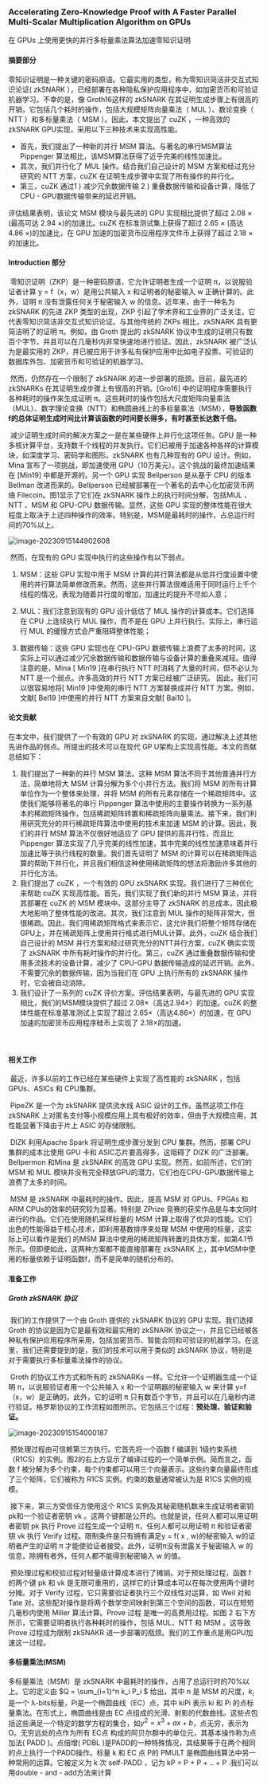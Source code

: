 ### **Accelerating Zero-Knowledge Proof with A Faster Parallel Multi-Scalar Multiplication Algorithm on GPUs**

在 GPUs 上使用更快的并行多标量乘法算法加速零知识证明

#### 摘要部分

零知识证明是一种关键的密码原语。它最实用的类型，称为零知识简洁非交互式知识论证( zkSNARK ），已经部署在各种隐私保护应用程序中，如加密货币和可验证机器学习。不幸的是，像 Groth16这样的 zkSNARK 在其证明生成步骤上有很高的开销，它包括几个耗时的操作，包括大规模矩阵向量乘法（ MUL ）、数论变换（ NTT ）和多标量乘法（ MSM ）。因此，本文提出了 cuZK ，一种高效的 zkSNARK GPU实现，采用以下三种技术来实现高性能。

- 首先，我们提出了一种新的并行 MSM 算法。与著名的串行MSM算法Pippenger 算法相比，该MSM算法获得了近乎完美的线性加速比。
- 其次，我们并行化了 MUL 操作。结合我们自己设计的 MSM 方案和经过充分研究的 NTT 方案，cuZK 在证明生成步骤中实现了所有操作的并行化。
- 第三，cuZK 通过1 ) 减少冗余数据传输 2 ) 重叠数据传输和设备计算，降低了CPU - GPU数据传输带来的延迟开销。

评估结果表明，该论文 MSM 模块与最先进的 GPU 实现相比提供了超过 2.08 × (最高可达 2.94 ×)的加速比。cuZK 在标准测试集上获得了超过 2.65 × (高达 4.86 ×)的加速比，在 GPU 加速的加密货币应用程序文件币上获得了超过 2.18 ×的加速比。



#### Introduction 部分

​	零知识证明（ZKP）是一种密码原语，它允许证明者生成一个证明 π，以说服验证者计算 y = f（x，w）是用公共输入 x 和证明者的秘密输入 w 正确计算的。此外，证明 π 没有泄露任何关于秘密输入 w 的信息。近年来，由于一种名为zkSNARK 的先进 ZKP 类型的出现，ZKP 引起了学术界和工业界的广泛关注，它代表零知识简洁非交互式知识论证。与其他传统的 ZKPs 相比，zkSNARK 具有更简洁明了的证明 π。例如，由 Groth 提出的 zkSNARK 协议中生成的证明只有数百个字节，并且可以在几毫秒内非常快速地进行验证。因此，zkSNARK 被广泛认为是最实用的 ZKP，并已被应用于许多私有保护应用中比如电子投票、可验证的数据库外包、加密货币和可验证的机器学习。

​	然而，仍然存在一个限制了 zkSNARK 的进一步部署的瓶颈。目前，最先进的zkSNARKs 在其证明生成步骤上有很高的开销。[Gro16] 中的证明程序需要执行各种耗时的操作来生成证明 π。这些耗时的操作包括大尺度矩阵向量乘法（MUL）、数字理论变换（NTT）和椭圆曲线上的多标量乘法（MSM），**导致函数f的总体证明生成时间比计算该函数的时间要长得多，有时甚至长达数千倍。**

​	减少证明生成时间的解决方案之一是在某些硬件上并行化这项任务。GPU 是一种多核计算平台，支持数千个线程的并发执行。它们已被用于加速各种各样的计算模块，如深度学习、密码学和图形。zkSNARK 也有几种现有的 GPU 设计。例如，Mina 宣布了一项挑战，即加速使用 GPU（10万美元）。这个挑战的最终加速结果在 [Min19] 中都是开源的。另一个 GPU 实现 Bellperson 是从基于 CPU 的版本 Bellman 改进而来的。Bellperson 已经被部署在一个著名的去中心化加密货币网络 Filecoin。图1显示了它们在 zkSNARK 操作上的执行时间分解，包括MUL 、NTT 、MSM 和 GPU-CPU 数据传输。显然，这些 GPU 实现的整体性能在很大程度上取决于上述四种操作的效率。特别是，MSM是最耗时的操作，占总运行时间的70%以上。

![image-20230915144902608](C:\Users\lijiayong\AppData\Roaming\Typora\typora-user-images\image-20230915144902608.png)

​		然而，在现有的 GPU 实现中执行的这些操作有以下弱点。	

1. MSM：这些 GPU 实现中用于 MSM 计算的并行算法都是从低并行度设置中使用的并行算法简单修改而来。然而，这些并行算法很难适用于同时运行上千个线程的情况，表现为随着并行度的增加，加速比的提升不尽如人意；

  2. MUL：我们注意到现有的 GPU 设计低估了 MUL 操作的计算成本。它们选择在 CPU 上连续执行 MUL 操作，而不是在 GPU 上并行执行。实际上，串行运行 MUL 的缓慢方式会严重阻碍整体性能；

  3. 数据传输：这些 GPU 实现也在 CPU-GPU 数据传输上浪费了太多的时间，这实际上可以通过减少冗余数据传输和数据传输与设备计算的重叠来减轻。值得注意的是，Mina [ Min19 ]在串行执行 NTT 时消耗了大量的时间，但不必认为 NTT 是一个弱点。许多高效的并行 NTT 方案已经被广泛研究。 因此，我们可以很容易地将[ Min19 ]中使用的串行 NTT 方案替换成并行 NTT 方案。例如，文献[ Bel19 ]中使用的并行 NTT 方案来自文献[ Bai10 ]。 

#### 论文贡献

在本文中，我们提供了一个有效的 GPU 对 zkSNARK 的实现，通过解决上述其他先进作品的弱点。所提出的技术可以在现代 GP U架构上实现高性能。本文的贡献总结如下：

1. 我们提出了一种新的并行 MSM 算法。这种 MSM 算法不同于其他普通并行方法，简单地将大 MSM 计算分解为多个小并行方法。我们将 MSM 的所有计算单位作为一个整体来处理，并将 MSM 的所有元素存储在一个稀疏矩阵中。这使我们能够将著名的串行 Pippenger 算法中使用的主要操作转换为一系列基本的稀疏矩阵操作，包括稀疏矩阵转置和稀疏矩阵向量乘法。接下来，我们利用研究充分的并行稀疏矩阵算法中使用的技术来加速 MSM 的计算。因此，我们的并行 MSM 算法不仅很好地适应了 GPU 提供的高并行性，而且比Pippenger 算法实现了几乎完美的线性加速，其中完美的线性加速意味着并行加速比等于执行线程的数量。我们首先证明了 MSM 的计算可以在稀疏矩阵运算的帮助下并行化，并且我们相信这种使用稀疏矩阵的想法将激励许多其他的并行化方法。
2. 我们提出了 cuZK ，一个有效的 GPU zkSNARK 实现。我们进行了三种优化来帮助 cuZK 实现高性能。首先，我们实现了我们新的并行 MSM 算法，并将其部署在 cuZK 的 MSM 模块中。这部分主导了 zkSNARK 的总成本，因此极大地影响了整体性能的改进。其次，我们注意到 MUL 操作的矩阵非常大，但很稀疏。因此，我们用稀疏矩阵格式来表示它，这允许我们将整个矩阵存储在GPU上，并在稀疏矩阵上使用并行格式进行MUL计算。此外，cuZK 结合我们自己设计的 MSM 并行方案和经过研究充分的NTT并行方案，cuZK 确实实现了 zkSNARK 中所有耗时操作的并行化。第三，cuZK 通过重叠数据传输和使用多流技术的设备计算，减少了 CPU-GPU 数据传输造成的延迟开销。此外，不需要冗余的数据传输，因为当我们在 GPU 上执行所有的 zkSNARK 操作时，它会被自动消除。
3. 我们设计了一系列的 cuZK 评价方案。评估结果表明，与最先进的 GPU 实现相比，我们的MSM模块提供了超过 2.08×（高达2.94×）的加速。cuZK 的整体性能在标准基准测试上实现了超过 2.65×（高达4.86×）的加速，在 GPU 加速的加密货币应用程序硅币上实现了 2.18×的加速。

　

#### 相关工作

​	最近，许多以前的工作已经在某些硬件上实现了高性能的 zkSNARK ，包括 GPUs、ASICs 和 CPU集群。

​	PipeZK 是一个为 zkSNARK 提供流水线 ASIC 设计的工作。虽然这项工作在 zkSNARK 上对匿名支付等小规模应用上具有极好的效率，但由于大规模应用，其性能显著下降由于片上 ASIC 的存储限制。

​	DIZK 利用Apache Spark 将证明生成步骤分发到 CPU 集群。然而，部署 CPU 集群的成本比使用 GPU 卡和 ASIC芯片要高得多，这阻碍了 DIZK 的广泛部署。	Bellpermon 和Mina 是 zkSNARK 的高效 GPU 实现。然而，如前所述，它们的 MSM 和 MUL 模块并没有完全释放GPU的潜力，它们也在CPU-GPU数据传输上浪费了太多的时间。

​	MSM 是 zkSNARK 中最耗时的操作。因此，提高 MSM 对 GPUs、FPGAs 和ARM CPUs的效率的研究较为显著。特别是 ZPrize 竞赛的获奖作品是与本文同时进行的作品。它们在使用随机采样标量的 MSM 计算上取得了优异的性能。它们出色的性能得益于核心技术，即利用基数排序来处理 MSM 中使用的标量，这实际上可以看作是我们 的MSM 算法中使用的稀疏矩阵转置的具体方案，如第4.1节所示。但即便如此，这两种方案都不能直接部署在 zkSNARK 上，其中MSM中使用的标量依赖于证明函数f，而不是简单的随机分布的。

#### 准备工作

##### Groth zkSNARK 协议

​	我们的工作提供了一个由 Groth 提供的 zkSNARK 协议的 GPU 实现。我们选择Groth 的协议是因为它是最有效和最实用的 zkSNARK 协议之一，并且它已经被各种私有保护应用程序所采用，包括加密货币、智能合同和可验证的机器学习。在这里，我们还需要提到的是，我们的技术可以用于类似的 zkSNARK 协议，特别是对于需要执行多标量乘法操作的协议。

​	Groth 的协议工作方式和所有的 zkSNARKs 一样。它允许一个证明器生成一个证明 π，以说服验证者用一个公共输入 x 和一个证明器的秘密输入 w 来计算 y=f（x，w）是正确的。此外，它的证明 π 只有数百个字节，并且可以在几毫秒内进行验证。格罗斯协议的工作流程如图所示。它包括三个过程：**预处理、验证和验证。**

![image-20230915154000187](C:\Users\lijiayong\AppData\Roaming\Typora\typora-user-images\image-20230915154000187.png)

​		预处理过程由可信赖第三方执行。它首先将一个函数 f 编译到 1级约束系统（R1CS）的实例。图2的右上方显示了编译过程的一个简单示例。简而言之，函数 f 被分解为多个约束，每个约束都可以用三个向量表示。这些约束向量最终形成了三个矩阵，它们被称为 R1CS 实例。约束的数量通常被认为是 R1CS 实例的规模。

​		接下来，第三方受信任方使用这个 R1CS 实例及其秘密随机数来生成证明者密钥 pk和一个验证者密钥 vk 。这两个键都是公开的。也就是说，任何人都可以用证明者密钥 pk 执行 Prove 过程生成一个证明 π，任何人都可以用证明 π 和验证者密钥 vk 执行 Verify 过程。限制条件是只有拥有满足y = f( x , w)的秘密输入 w的证明者产生的证明 π 才能使验证者接受。此外，证明π没有泄露关于秘密输入 w 的信息，除拥有者外，任何人都不能得到秘密输入 w 的值。

​		预处理过程和校验过程对轻量级计算成本进行了摊销。对于预处理过程，函数 f 的两个键 pk 和 vk 是无限可重用的，这样它的计算成本可以在每次使用两个键时分摊。对于 Verify 过程，它只需要验证者执行三个双线性对运算，如 Weil 对和 Tate 对。这些配对操作是将两个数学空间映射到第三个空间的函数，可以在短短几毫秒内使用 Miller 算法计算。Prove 过程 是唯一的高费用过程。如图 2 右下方所示，它需要证明者执行各种耗时的操作，包括 MUL、NTT 和 MSM 。这导致 Prove 过程成为限制 zkSNAKR 进一步部署的瓶颈。我们的工作重点是用GPU加速这一过程。

#### 多标量乘法(MSM)

多标量乘法（MSM）是 zkSNARK 中最耗时的操作，占用了总运行时的70%以上。它的定义由 $Q = \sum_{i=1}^n k_i P_i $ 给出，其中 n 是 MSM 的尺度，$k_i$是一个 λ-bits标量，Pi是一个椭圆曲线（EC）点，其中 kiPi 表示 ki 和 Pi 的点标量乘法。在形式上，椭圆曲线是由 EC 点组成的光滑、射影的代数曲线。这些点包括这些满足一个特定的数学方程的集合，如$y^2 = x^3 + ax + b$​，点无穷，表示为O。无穷远处的点作为所有 EC点 构成的阿贝尔群中的单位元，其基本操作称为点加法( PADD )。点倍增( PDBL )是PADD的一种特殊情况，其结果等于在两个相同的点上执行一个PADD操作。标量 k 和 EC 点 P的 PMULT 是椭圆曲线算法中另一种常用的运算。它被定义为 k 次 self-PADD ，记为 kP = P + P + .. + P .我们可以用double - and - add方法来计算
